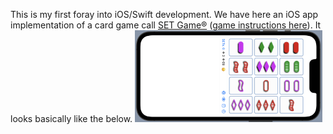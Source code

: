 This is my first foray into iOS/Swift development.
We have here an iOS app implementation of a card game call [SET Game®](https://www.setgame.com/set/puzzle) ([game instructions here](https://www.setgame.com/sites/default/files/instructions/SET%20INSTRUCTIONS%20-%20ENGLISH.pdf)).
It looks basically like the below. <img src="https://raw.githubusercontent.com/dmichaels/public/master/dev/xcode/SetGame/etc/img/SetGame.png" alt="drawing" width="300"/>
